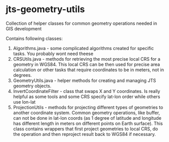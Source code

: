 # jts-geometry-utils

Collection of helper classes for common geometry operations needed in GIS development

Contains following classes:

1. Algorithms.java - some complicated algorithms created for specific tasks. You probably wont need theese
2. CRSUtils.java - methods for retrieving the most precise local CRS for a geometry in WGS84. This local CRS can be then 
used for precise area calculation or other tasks that require coordinates to be in meters, not in degrees.
3. GeometryUtils.java - helper methods for creating and managing JTS geometry objects.
4. InvertCoordinateFilter - class that swaps X and Y coordinates. Is really helpful as some tools and some CRS specify lat-lon order
while others use lon-lat
5. ProjectionUtils - methods for projecting different types of geometries to another coordinate system. Common geometry operations, like 
buffer, can not be done in lat-lon coords (as 1 degree of latitude and longitude has different length in meters on different points on Earth surface). 
This class contains wrappers that first project geometries to local CRS, do the operation and then reproject result back to WGS84 if necessary.